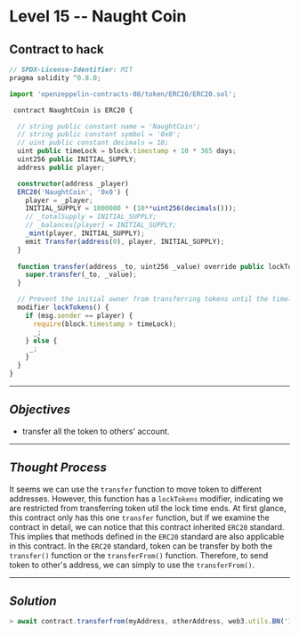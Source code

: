 # **Level 15 -- Naught Coin**
## **Contract to hack**
``` ts
// SPDX-License-Identifier: MIT
pragma solidity ^0.8.0;

import 'openzeppelin-contracts-08/token/ERC20/ERC20.sol';

 contract NaughtCoin is ERC20 {

  // string public constant name = 'NaughtCoin';
  // string public constant symbol = '0x0';
  // uint public constant decimals = 18;
  uint public timeLock = block.timestamp + 10 * 365 days;
  uint256 public INITIAL_SUPPLY;
  address public player;

  constructor(address _player) 
  ERC20('NaughtCoin', '0x0') {
    player = _player;
    INITIAL_SUPPLY = 1000000 * (10**uint256(decimals()));
    // _totalSupply = INITIAL_SUPPLY;
    // _balances[player] = INITIAL_SUPPLY;
    _mint(player, INITIAL_SUPPLY);
    emit Transfer(address(0), player, INITIAL_SUPPLY);
  }
  
  function transfer(address _to, uint256 _value) override public lockTokens returns(bool) {
    super.transfer(_to, _value);
  }

  // Prevent the initial owner from transferring tokens until the timelock has passed
  modifier lockTokens() {
    if (msg.sender == player) {
      require(block.timestamp > timeLock);
      _;
    } else {
     _;
    }
  } 
} 
`````` 
---
## ***Objectives***
* transfer all the token to others' account. 
---
## ***Thought Process***
It seems we can use the `transfer` function to move token to different addresses. However, this function has a `lockTokens` modifier, indicating we are restricted from transferring token util the lock time ends. At first glance, this contract only has this one `transfer` function, but if we examine the contract in detail, we can notice that this contract inherited `ERC20` standard. This implies that methods defined in the `ERC20` standard are also applicable in this contract. In the `ERC20` standard, token can be transfer by both the `transfer()` function or the `transferFrom()` function. Therefore, to send token to other's address, we can simply to use the `transferFrom()`.

---
## ***Solution***

``` ts
> await contract.transferfrom(myAddress, otherAddress, web3.utils.BN('1000000000000000000000000'));
```



